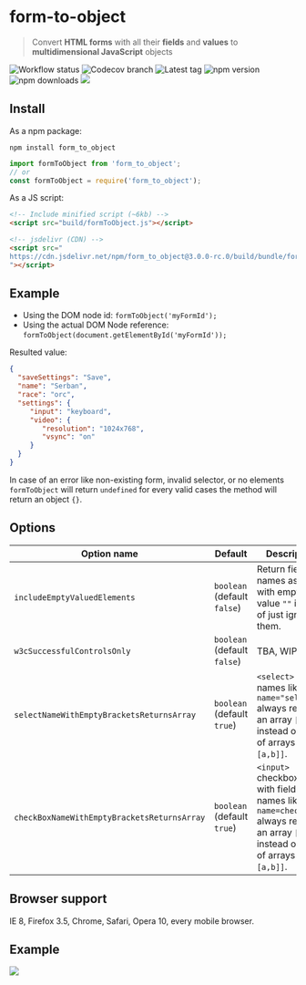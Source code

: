 # form-to-object
> Convert **HTML forms** with all their **fields** and **values** to **multidimensional JavaScript** objects

![Workflow status](https://img.shields.io/github/actions/workflow/status/serbanghita/formToObject/test.yml?style=flat-square)
![Codecov branch](https://img.shields.io/codecov/c/gh/serbanghita/formToObject.js/v.2.1.0?token=BZRS4v9AWy&style=flat-square)
![Latest tag](https://img.shields.io/github/v/tag/serbanghita/formToObject?style=flat-square)
![npm version](https://img.shields.io/npm/v/form_to_object?style=flat-square)
![npm downloads](https://img.shields.io/npm/dm/form_to_object?style=flat-square)
[![](https://data.jsdelivr.com/v1/package/npm/form_to_object/badge)](https://www.jsdelivr.com/package/npm/form_to_object)

## Install

As a npm package:

```shell
npm install form_to_object
```

```js
import formToObject from 'form_to_object';
// or
const formToObject = require('form_to_object');
```

As a JS script:

```html
<!-- Include minified script (~6kb) -->
<script src="build/formToObject.js"></script>

<!-- jsdelivr (CDN) -->
<script src="
https://cdn.jsdelivr.net/npm/form_to_object@3.0.0-rc.0/build/bundle/formToObject.min.js
"></script>
```

## Example

* Using the DOM node id: `formToObject('myFormId');`
* Using the actual DOM Node reference: `formToObject(document.getElementById('myFormId'));`

Resulted value:

```json
{
  "saveSettings": "Save",
  "name": "Serban",
  "race": "orc",
  "settings": {
     "input": "keyboard",
     "video": {
        "resolution": "1024x768",
        "vsync": "on"
     }
  }
}
```

In case of an error like non-existing form, invalid selector, or no elements `formToObject` will return `undefined` for every valid
cases the method will return an object `{}`.

## Options

| Option name                                 | Default                     | Description                                                                                                                          |
|---------------------------------------------|-----------------------------|--------------------------------------------------------------------------------------------------------------------------------------|
| `includeEmptyValuedElements`                | `boolean` (default `false`) | Return field names as keys with empty value `""` instead of just ignoring them.                                                      | 
| `w3cSuccessfulControlsOnly`                 | `boolean` (default `false`) | TBA, WIP                                                                                                                             |
| `selectNameWithEmptyBracketsReturnsArray`   | `boolean` (default `true`)  | `<select>` field names like `name="select[]"` always return an array `[a,b]` instead or array of arrays `[0: [a,b]]`.                |
| `checkBoxNameWithEmptyBracketsReturnsArray` | `boolean` (default `true`)  | `<input>` checkboxes with field names like `name=checkbox[]` always return an array `[a,b]` instead or array of arrays `[0: [a,b]]`. |


## Browser support

IE 8, Firefox 3.5, Chrome, Safari, Opera 10, every mobile browser.

## Example

![](http://serbanghita.github.io/form-to-object/formToObj-demo.png)